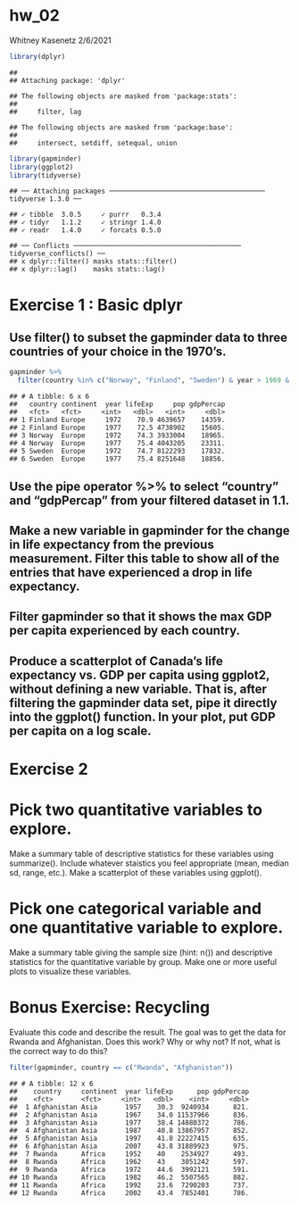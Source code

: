 hw\_02
================
Whitney Kasenetz
2/6/2021

``` r
library(dplyr)
```

    ## 
    ## Attaching package: 'dplyr'

    ## The following objects are masked from 'package:stats':
    ## 
    ##     filter, lag

    ## The following objects are masked from 'package:base':
    ## 
    ##     intersect, setdiff, setequal, union

``` r
library(gapminder)
library(ggplot2)
library(tidyverse)
```

    ## ── Attaching packages ─────────────────────────────────────── tidyverse 1.3.0 ──

    ## ✓ tibble  3.0.5     ✓ purrr   0.3.4
    ## ✓ tidyr   1.1.2     ✓ stringr 1.4.0
    ## ✓ readr   1.4.0     ✓ forcats 0.5.0

    ## ── Conflicts ────────────────────────────────────────── tidyverse_conflicts() ──
    ## x dplyr::filter() masks stats::filter()
    ## x dplyr::lag()    masks stats::lag()

# Exercise 1 : Basic dplyr

## Use filter() to subset the gapminder data to three countries of your choice in the 1970’s.

``` r
gapminder %>% 
  filter(country %in% c("Norway", "Finland", "Sweden") & year > 1969 & year < 1980)
```

    ## # A tibble: 6 x 6
    ##   country continent  year lifeExp     pop gdpPercap
    ##   <fct>   <fct>     <int>   <dbl>   <int>     <dbl>
    ## 1 Finland Europe     1972    70.9 4639657    14359.
    ## 2 Finland Europe     1977    72.5 4738902    15605.
    ## 3 Norway  Europe     1972    74.3 3933004    18965.
    ## 4 Norway  Europe     1977    75.4 4043205    23311.
    ## 5 Sweden  Europe     1972    74.7 8122293    17832.
    ## 6 Sweden  Europe     1977    75.4 8251648    18856.

## Use the pipe operator %\>% to select “country” and “gdpPercap” from your filtered dataset in 1.1.

## Make a new variable in gapminder for the change in life expectancy from the previous measurement. Filter this table to show all of the entries that have experienced a drop in life expectancy.

## Filter gapminder so that it shows the max GDP per capita experienced by each country.

## Produce a scatterplot of Canada’s life expectancy vs. GDP per capita using ggplot2, without defining a new variable. That is, after filtering the gapminder data set, pipe it directly into the ggplot() function. In your plot, put GDP per capita on a log scale.

# Exercise 2

# Pick two quantitative variables to explore.

Make a summary table of descriptive statistics for these variables using
summarize(). Include whatever staistics you feel appropriate (mean,
median sd, range, etc.). Make a scatterplot of these variables using
ggplot().

# Pick one categorical variable and one quantitative variable to explore.

Make a summary table giving the sample size (hint: n()) and descriptive
statistics for the quantitative variable by group. Make one or more
useful plots to visualize these variables.

# Bonus Exercise: Recycling

Evaluate this code and describe the result. The goal was to get the data
for Rwanda and Afghanistan. Does this work? Why or why not? If not, what
is the correct way to do this?

``` r
filter(gapminder, country == c("Rwanda", "Afghanistan"))
```

    ## # A tibble: 12 x 6
    ##    country     continent  year lifeExp      pop gdpPercap
    ##    <fct>       <fct>     <int>   <dbl>    <int>     <dbl>
    ##  1 Afghanistan Asia       1957    30.3  9240934      821.
    ##  2 Afghanistan Asia       1967    34.0 11537966      836.
    ##  3 Afghanistan Asia       1977    38.4 14880372      786.
    ##  4 Afghanistan Asia       1987    40.8 13867957      852.
    ##  5 Afghanistan Asia       1997    41.8 22227415      635.
    ##  6 Afghanistan Asia       2007    43.8 31889923      975.
    ##  7 Rwanda      Africa     1952    40    2534927      493.
    ##  8 Rwanda      Africa     1962    43    3051242      597.
    ##  9 Rwanda      Africa     1972    44.6  3992121      591.
    ## 10 Rwanda      Africa     1982    46.2  5507565      882.
    ## 11 Rwanda      Africa     1992    23.6  7290203      737.
    ## 12 Rwanda      Africa     2002    43.4  7852401      786.
